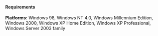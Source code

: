 #### Requirements

**Platforms:** Windows 98, Windows NT 4.0, Windows Millennium Edition, Windows 2000, Windows XP Home Edition, Windows XP Professional, Windows Server 2003 family